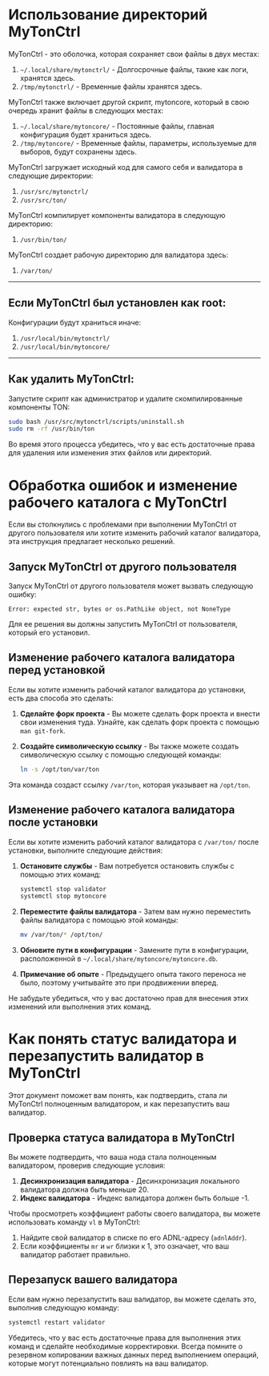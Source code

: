 # Использование директорий MyTonCtrl

MyTonCtrl - это оболочка, которая сохраняет свои файлы в двух местах:

1. `~/.local/share/mytonctrl/` - Долгосрочные файлы, такие как логи, хранятся здесь.
2. `/tmp/mytonctrl/` - Временные файлы хранятся здесь.

MyTonCtrl также включает другой скрипт, mytoncore, который в свою очередь хранит файлы в следующих местах:

1. `~/.local/share/mytoncore/` - Постоянные файлы, главная конфигурация будет храниться здесь.
2. `/tmp/mytoncore/` - Временные файлы, параметры, используемые для выборов, будут сохранены здесь.

MyTonCtrl загружает исходный код для самого себя и валидатора в следующие директории:

1. `/usr/src/mytonctrl/`
2. `/usr/src/ton/`

MyTonCtrl компилирует компоненты валидатора в следующую директорию:

1. `/usr/bin/ton/`

MyTonCtrl создает рабочую директорию для валидатора здесь:

1. `/var/ton/`

---

## Если MyTonCtrl был установлен как root:

Конфигурации будут храниться иначе:

1. `/usr/local/bin/mytonctrl/`
2. `/usr/local/bin/mytoncore/`

---

## Как удалить MyTonCtrl:

Запустите скрипт как администратор и удалите скомпилированные компоненты TON:

```bash
sudo bash /usr/src/mytonctrl/scripts/uninstall.sh
sudo rm -rf /usr/bin/ton
```

Во время этого процесса убедитесь, что у вас есть достаточные права для удаления или изменения этих файлов или директорий.


# Обработка ошибок и изменение рабочего каталога с MyTonCtrl

Если вы столкнулись с проблемами при выполнении MyTonCtrl от другого пользователя или хотите изменить рабочий каталог валидатора, эта инструкция предлагает несколько решений.

## Запуск MyTonCtrl от другого пользователя

Запуск MyTonCtrl от другого пользователя может вызвать следующую ошибку:

```
Error: expected str, bytes or os.PathLike object, not NoneType
```

Для ее решения вы должны запустить MyTonCtrl от пользователя, который его установил.

## Изменение рабочего каталога валидатора перед установкой

Если вы хотите изменить рабочий каталог валидатора до установки, есть два способа это сделать:

1. **Сделайте форк проекта** - Вы можете сделать форк проекта и внести свои изменения туда. Узнайте, как сделать форк проекта с помощью `man git-fork`.
2. **Создайте символическую ссылку** - Вы также можете создать символическую ссылку с помощью следующей команды:

    ```bash
    ln -s /opt/ton/var/ton
    ```
Эта команда создаст ссылку `/var/ton`, которая указывает на `/opt/ton`.

## Изменение рабочего каталога валидатора после установки

Если вы хотите изменить рабочий каталог валидатора с `/var/ton/` после установки, выполните следующие действия:

1. **Остановите службы** - Вам потребуется остановить службы с помощью этих команд:

    ```bash
    systemctl stop validator
    systemctl stop mytoncore
    ```

2. **Переместите файлы валидатора** - Затем вам нужно переместить файлы валидатора с помощью этой команды:

    ```bash
    mv /var/ton/* /opt/ton/
    ```

3. **Обновите пути в конфигурации** - Замените пути в конфигурации, расположенной в `~/.local/share/mytoncore/mytoncore.db`.

4. **Примечание об опыте** - Предыдущего опыта такого переноса не было, поэтому учитывайте это при продвижении вперед.

Не забудьте убедиться, что у вас достаточно прав для внесения этих изменений или выполнения этих команд.

# Как понять статус валидатора и перезапустить валидатор в MyTonCtrl

Этот документ поможет вам понять, как подтвердить, стала ли MyTonCtrl полноценным валидатором, и как перезапустить ваш валидатор.

## Проверка статуса валидатора в MyTonCtrl

Вы можете подтвердить, что ваша нода стала полноценным валидатором, проверив следующие условия:

1. **Десинхронизация валидатора** - Десинхронизация локального валидатора должна быть меньше 20.
2. **Индекс валидатора** - Индекс валидатора должен быть больше -1.

Чтобы просмотреть коэффициент работы своего валидатора, вы можете использовать команду `vl` в MyTonCtrl:

1. Найдите свой валидатор в списке по его ADNL-адресу (`adnlAddr`).
2. Если коэффициенты `mr` и `wr` близки к 1, это означает, что ваш валидатор работает правильно.

## Перезапуск вашего валидатора

Если вам нужно перезапустить ваш валидатор, вы можете сделать это, выполнив следующую команду:

```bash
systemctl restart validator
```

Убедитесь, что у вас есть достаточные права для выполнения этих команд и сделайте необходимые корректировки. Всегда помните о резервном копировании важных данных перед выполнением операций, которые могут потенциально повлиять на ваш валидатор.
